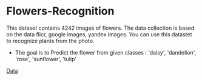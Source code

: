 # Flowers-Recognition
This dataset contains 4242 images of flowers. The data collection is based on the data flicr, google images, yandex images. You can use this datastet to recognize plants from the photo.
- The goal is to Predict the flower from given classes : 'daisy', 'dandelion', 'rose', 'sunflower', 'tulip'

[Data](https://www.kaggle.com/alxmamaev/flowers-recognition)
